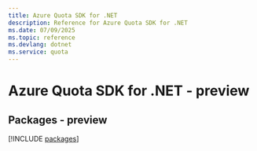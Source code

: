 ```yaml
---
title: Azure Quota SDK for .NET
description: Reference for Azure Quota SDK for .NET
ms.date: 07/09/2025
ms.topic: reference
ms.devlang: dotnet
ms.service: quota
---
```

# Azure Quota SDK for .NET - preview
## Packages - preview
[!INCLUDE [packages](quota-index.md)]